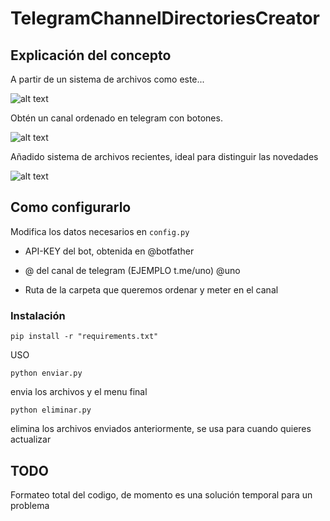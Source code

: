 # TelegramChannelDirectoriesCreator

## Explicación del concepto
A partir de un sistema de archivos como este...



![alt text](https://i.imgur.com/3mN2j3u.png)



Obtén un canal ordenado en telegram con botones.



![alt text](https://i.imgur.com/9ZF4DdE.png)



Añadido sistema de archivos recientes, ideal para distinguir las novedades


![alt text](https://i.imgur.com/Gyq8Iiw.png)


## Como configurarlo 
Modifica los datos necesarios en ```config.py```

- API-KEY del bot, obtenida en @botfather

- @ del canal de telegram (EJEMPLO t.me/uno) @uno

- Ruta de la carpeta que queremos ordenar y meter en el canal

### Instalación
```
pip install -r "requirements.txt"
```



USO

```
python enviar.py
```

envia los archivos y el menu final

```
python eliminar.py
```

elimina los archivos enviados anteriormente, se usa para cuando quieres actualizar

## TODO

Formateo total del codigo, de momento es una solución temporal para un problema


